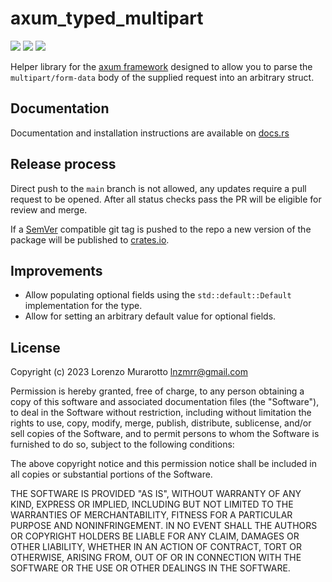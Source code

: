 # axum_typed_multipart

[![](https://img.shields.io/crates/v/axum_typed_multipart.svg)](https://crates.io/crates/axum_typed_multipart)
[![](https://docs.rs/axum_typed_multipart/badge.svg)](https://docs.rs/axum_typed_multipart)
[![](https://github.com/murar8/axum_typed_multipart/actions/workflows/ci.yml/badge.svg?branch=main)](https://github.com/murar8/axum_typed_multipart/actions/workflows/ci.yml)

Helper library for the [axum framework](https://github.com/tokio-rs/axum) designed to allow you to parse the `multipart/form-data` body of the supplied request into an arbitrary struct.

## Documentation

Documentation and installation instructions are available on [docs.rs](https://docs.rs/axum_typed_multipart)

## Release process

Direct push to the `main` branch is not allowed, any updates require a pull request to be opened. After all status checks pass the PR will be eligible for review and merge.

If a [SemVer](https://semver.org/) compatible git tag is pushed to the repo a new version of the package will be published to [crates.io](https://crates.io/crates/axum_typed_multipart).

## Improvements

- Allow populating optional fields using the `std::default::Default` implementation for the type.
- Allow for setting an arbitrary default value for optional fields.

## License

Copyright (c) 2023 Lorenzo Murarotto <lnzmrr@gmail.com>

Permission is hereby granted, free of charge, to any person
obtaining a copy of this software and associated documentation
files (the "Software"), to deal in the Software without
restriction, including without limitation the rights to use,
copy, modify, merge, publish, distribute, sublicense, and/or sell
copies of the Software, and to permit persons to whom the
Software is furnished to do so, subject to the following
conditions:

The above copyright notice and this permission notice shall be
included in all copies or substantial portions of the Software.

THE SOFTWARE IS PROVIDED "AS IS", WITHOUT WARRANTY OF ANY KIND,
EXPRESS OR IMPLIED, INCLUDING BUT NOT LIMITED TO THE WARRANTIES
OF MERCHANTABILITY, FITNESS FOR A PARTICULAR PURPOSE AND
NONINFRINGEMENT. IN NO EVENT SHALL THE AUTHORS OR COPYRIGHT
HOLDERS BE LIABLE FOR ANY CLAIM, DAMAGES OR OTHER LIABILITY,
WHETHER IN AN ACTION OF CONTRACT, TORT OR OTHERWISE, ARISING
FROM, OUT OF OR IN CONNECTION WITH THE SOFTWARE OR THE USE OR
OTHER DEALINGS IN THE SOFTWARE.
